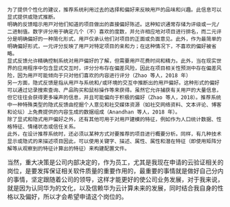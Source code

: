 	为了提供个性化的建议，推荐系统利⽤过去的选择和偏好来反映⽤⼾的品味和兴趣。此信息可以显式提供或隐式推断。
	明确的反馈暗⽰⽤⼾对他们知道的项⽬做出的直接偏好陈述。这种知识通常存储为评级或⼀元/⼆进制值。数字评分⽤于确定⼏个（不）喜欢的度数，并允许相应地对项⽬进⾏排名，⽽⼆元评分是明确偏好的⼀种简化形式，⽤⼾仅承认他们对项⽬的正⾯或负⾯意⻅。此外，作为最简单的明确偏好形式，⼀元评分反映了⽤⼾对特定项⽬的亲和⼒；在这种情况下，不喜欢的偏好被省略。
	显式反馈允许精确控制系统对⽤⼾偏好的了解，但需要⽤⼾花费时间和精⼒。此外，当在现实世界的应⽤程序中包含显式交互时，评分分布存在偏差⻛险，因此在项⽬相关性预测中存在偏差⻛险，因为⽤⼾可能倾向于只对他们喜欢的内容进⾏评分（Zhao 等⼈，2018 年）
	另⼀⽅⾯，隐式反馈是指从⽤⼾与系统和/或环境的交互中推断出的⽤⼾偏好。这种形式的偏好可以通过记录搜索查询、产品购买和⿏标操作等来获得。虽然它允许捕获有关⽤⼾的⼤量信息，但它往往会获得更多噪声的信息，并且可能偏向于积极的偏好（Zhao 等⼈，2018）。推荐系统中⼀种特殊类型的隐式反馈由挖掘个⼈意⻅和社交媒体资源（如社交⽹络资料、⽂本评论、博客和论坛）上免费提供的内容⽣成的数据组成（Anandhan 等⼈，2018 年）。
	除了显式和隐式⽤⼾偏好之外，还有其他可⽤于对⽤⼾建模的特征，例如作为⼈⼝统计数据、性格特征、情绪状态或信任关系。
	此外，在设计推荐系统时，还必须以某种⽅式对要推荐的项⽬进⾏概要分析。同样，有⼏种技术显示或隐式的来描述项目因此，可以使⽤关键字、描述、属性、属性和潜在特征（即使⽤矩阵分解等从观察到的特征计算出的特征）来构建配置⽂件。
	
	
	
	
当然，重大决策是公司内部决定的，作为员工，尤其是我现在申请的云验证相关的岗位，是要发挥保证相关软件质量的重要作用的，最重要的事情就是做好自己分内的事情，坚定跟随着公司的领导，这样才能更好的使公司业务发展，对于我来说，就是因为认同华为的文化，以及信赖华为云计算未来的发展，同时结合我自身的性格以及偏好，所以才会希望申请这个岗位的。